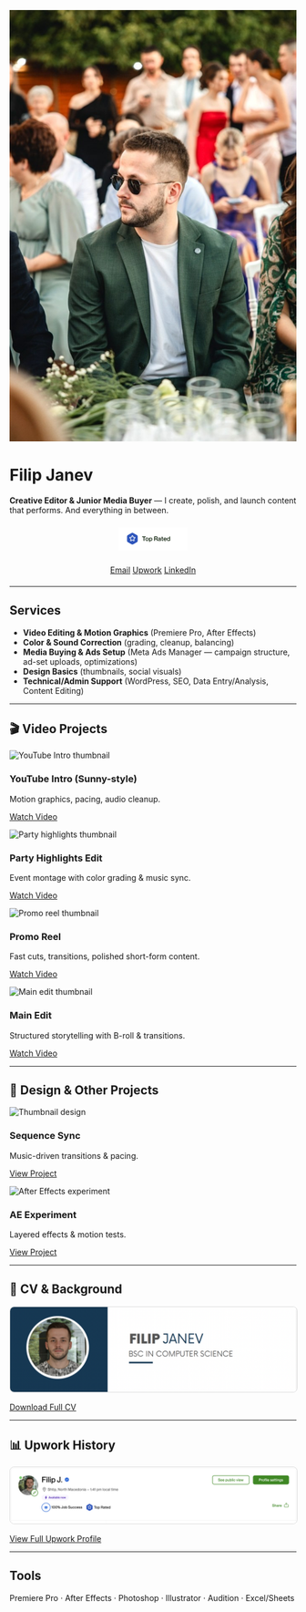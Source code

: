 <link rel="stylesheet" href="/assets/style.css">

<p align="center">
  <img src="/assets/headshot.jpg" alt="Filip Janev headshot" class="headshot">
</p>

# Filip Janev
**Creative Editor & Junior Media Buyer** — I create, polish, and launch content that performs. And everything in between.

<p align="center">
  <img src="/assets/toprated.png" alt="Upwork Top Rated badge" style="width:120px; margin:8px auto;">
</p>

<div class="btns" style="text-align:center; margin-bottom:20px;">
  <a class="btn" href="mailto:your@email.com">Email</a>
  <a class="btn" href="https://www.upwork.com/freelancers/~016c8e482f2485cc4b" target="_blank">Upwork</a>
  <a class="btn" href="https://www.linkedin.com/in/filip-janev-458402169/" target="_blank">LinkedIn</a>
</div>

---

## Services
- **Video Editing & Motion Graphics** (Premiere Pro, After Effects)
- **Color & Sound Correction** (grading, cleanup, balancing)
- **Media Buying & Ads Setup** (Meta Ads Manager — campaign structure, ad-set uploads, optimizations)
- **Design Basics** (thumbnails, social visuals)
- **Technical/Admin Support** (WordPress, SEO, Data Entry/Analysis, Content Editing)

---

## 🎬 Video Projects

<div class="grid">

<div class="card">
  <img src="/assets/project1.jpg" alt="YouTube Intro thumbnail">
  <h3>YouTube Intro (Sunny-style)</h3>
  <p class="meta">Motion graphics, pacing, audio cleanup.</p>
  <p><a class="btn" href="#" target="_blank">Watch Video</a></p>
</div>

<div class="card">
  <img src="/assets/project2.jpg" alt="Party highlights thumbnail">
  <h3>Party Highlights Edit</h3>
  <p class="meta">Event montage with color grading & music sync.</p>
  <p><a class="btn" href="#" target="_blank">Watch Video</a></p>
</div>

<div class="card">
  <img src="/assets/project3.jpg" alt="Promo reel thumbnail">
  <h3>Promo Reel</h3>
  <p class="meta">Fast cuts, transitions, polished short-form content.</p>
  <p><a class="btn" href="#" target="_blank">Watch Video</a></p>
</div>

<div class="card">
  <img src="/assets/project4.jpg" alt="Main edit thumbnail">
  <h3>Main Edit</h3>
  <p class="meta">Structured storytelling with B-roll & transitions.</p>
  <p><a class="btn" href="#" target="_blank">Watch Video</a></p>
</div>

</div>

---

## 🎨 Design & Other Projects

<div class="grid">

<div class="card">
  <img src="/assets/project5.jpg" alt="Thumbnail design">
  <h3>Sequence Sync</h3>
  <p class="meta">Music-driven transitions & pacing.</p>
  <p><a class="btn" href="#" target="_blank">View Project</a></p>
</div>

<div class="card">
  <img src="/assets/project6.jpg" alt="After Effects experiment">
  <h3>AE Experiment</h3>
  <p class="meta">Layered effects & motion tests.</p>
  <p><a class="btn" href="#" target="_blank">View Project</a></p>
</div>

</div>

---

## 📄 CV & Background
<img src="/assets/cv-sneak.jpg" alt="CV preview" style="max-width:100%; border:1px solid #ddd; border-radius:8px;">

<p><a class="btn" href="/assets/FJ-CV.pdf" target="_blank">Download Full CV</a></p>

---

## 📊 Upwork History
<img src="/assets/upwork-history.jpg" alt="Upwork history screenshot" style="max-width:100%; border:1px solid #ddd; border-radius:8px;">

<p><a class="btn" href="https://www.upwork.com/freelancers/~016c8e482f2485cc4b" target="_blank">View Full Upwork Profile</a></p>

---

## Tools
Premiere Pro · After Effects · Photoshop · Illustrator · Audition · Excel/Sheets 
